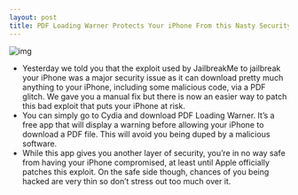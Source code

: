 ```yaml
---
layout: post
title: PDF Loading Warner Protects Your iPhone From this Nasty Security Hole
---
```

![img](http://media.idownloadblog.com/wp-content/uploads/2010/08/PDF-Warning-Loader.png)
* Yesterday we told you that the exploit used by JailbreakMe to jailbreak your iPhone was a major security issue as it can download pretty much anything to your iPhone, including some malicious code, via a PDF glitch. We gave you a manual fix but there is now an easier way to patch this bad exploit that puts your iPhone at risk.
* You can simply go to Cydia and download PDF Loading Warner. It’s a free app that will display a warning before allowing your iPhone to download a PDF file. This will avoid you being duped by a malicious software.
* While this app gives you another layer of security, you’re in no way safe from having your iPhone compromised, at least until Apple officially patches this exploit. On the safe side though, chances of you being hacked are very thin so don’t stress out too much over it.

